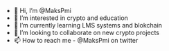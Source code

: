 - 👋 Hi, I’m @MaksPmi
- 👀 I’m interested in crypto and education
- 🌱 I’m currently learning LMS systems and blokchain 
- 💞️ I’m looking to collaborate on new crypto projects
- 📫 How to reach me - @MaksPmi on twitter

<!---
MaksPmi/MaksPmi is a ✨ special ✨ repository because its `README.md` (this file) appears on your GitHub profile.
You can click the Preview link to take a look at your changes.
--->
